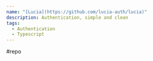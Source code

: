 ```yaml
---
name: "[Lucia](https://github.com/lucia-auth/lucia)"
description: Authentication, simple and clean
tags:
  - Authentication
  - Typescript
---
```

#repo